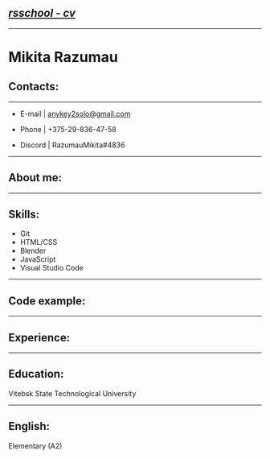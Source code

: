 ## [ _rsschool - cv_ ](https://github.com/RazumauMikita/rsschool-cv)
***
# **Mikita Razumau**


## **Contacts:**
***
* E-mail | anykey2solo@gmail.com

* Phone  | +375-29-836-47-58

* Discord | RazumauMikita#4836

***
## **About me:**

***
## **Skills:**
* Git
* HTML/CSS
* Blender
* JavaScript
* Visual Studio Code

***
## **Code example:**

***
## **Experience:**

***
## **Education:**
Vitebsk State Technological University
***
## **English:**
Elementary (A2)
